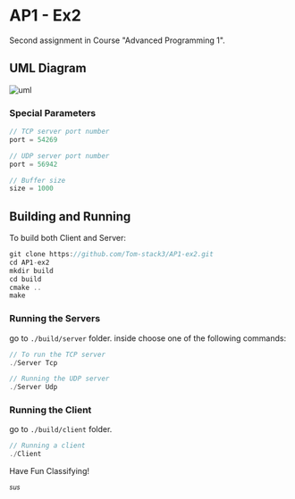 # AP1 - Ex2
Second assignment in Course "Advanced Programming 1".

## UML Diagram
![uml](https://user-images.githubusercontent.com/76645845/128697955-63860283-4e9f-4852-80e8-767b47bcf9de.png)

### Special Parameters
```c
// TCP server port number
port = 54269

// UDP server port number
port = 56942

// Buffer size
size = 1000
```

## Building and Running
To build both Client and Server:
```c
git clone https://github.com/Tom-stack3/AP1-ex2.git
cd AP1-ex2
mkdir build
cd build
cmake ..
make
```

### Running the Servers
go to `./build/server` folder.
inside choose one of the following commands:
```c
// To run the TCP server
./Server Tcp

// Running the UDP server
./Server Udp
```
### Running the Client
go to `./build/client` folder.
```c
// Running a client
./Client
```

Have Fun Classifying!

<sup>*sus*</sup>